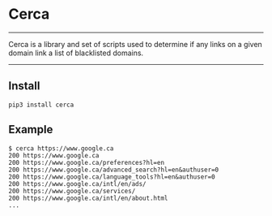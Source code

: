 # Cerca

----

Cerca is a library and set of scripts used to determine if any links on a given domain link a list of
blacklisted domains.

----

## Install

```
pip3 install cerca
```

## Example

```
$ cerca https://www.google.ca
200 https://www.google.ca
200 https://www.google.ca/preferences?hl=en
200 https://www.google.ca/advanced_search?hl=en&authuser=0
200 https://www.google.ca/language_tools?hl=en&authuser=0
200 https://www.google.ca/intl/en/ads/
200 https://www.google.ca/services/
200 https://www.google.ca/intl/en/about.html
...
```
